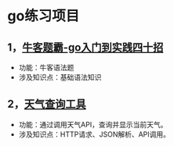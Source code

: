 # go练习项目

## 1，[牛客题霸-go入门到实践四十招](./牛客题霸-go入门到实践四十招)

* 功能：牛客语法题
* 涉及知识点：基础语法知识

## 2，[天气查询工具](./天气预报)

* 功能：通过调用天气API，查询并显示当前天气。
* 涉及知识点：HTTP请求、JSON解析、API调用。
